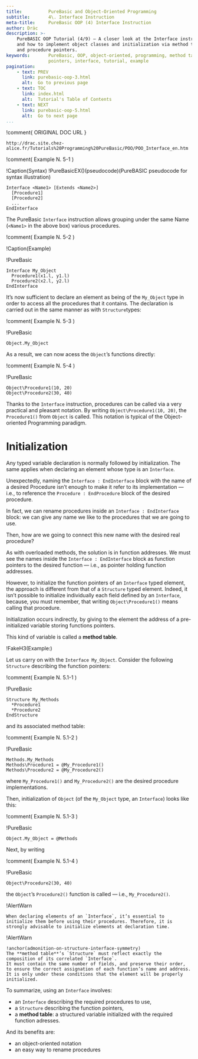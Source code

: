```yaml
---
title:          PureBasic and Object-Oriented Programming
subtitle:       4\. Interface Instruction
meta-title:     PureBasic OOP (4) Interface Instruction
author: Dräc
description: >-
    PureBASIC OOP Tutorial (4/9) — A closer look at the Interface instruction
    and how to implement object classes and initialization via method tables
    and procedure pointers.
keywords:       PureBasic, OOP, object-oriented, programming, method table,
                pointers, interface, tutorial, example
pagination:
    - text: PREV
      link: purebasic-oop-3.html
      alt:  Go to previous page
    - text: TOC
      link: index.html
      alt:  Tutorial's Table of Contents 
    - text: NEXT
      link: purebasic-oop-5.html
      alt:  Go to next page
...
```


!comment{   ORIGINAL DOC URL   }
~~~~~~~~~~~~~~~~~~~~~~~~~~~~~~~~~~~~~~~~~~~~~~~~~~~~~~~~~~~~~~~~~~~~~~~~
http://drac.site.chez-alice.fr/Tutorials%20Programming%20PureBasic/POO/POO_Interface_en.htm
~~~~~~~~~~~~~~~~~~~~~~~~~~~~~~~~~~~~~~~~~~~~~~~~~~~~~~~~~~~~~~~~~~~~~~~~

!comment( Example N. 5-1 )

!Caption(Syntax)
!PureBasicEX()(pseudocode)(PureBASIC pseudocode for syntax illustration)
~~~~~~~~~~~~~~~~~~~~~~~~~~~~~~~~~~~~~~~~~~~~~~~~~~~~~~~~~~~~~~~~~~~~~~~~
Interface <Name1> [Extends <Name2>]
  [Procedure1]
  [Procedure2]
  ...
EndInterface
~~~~~~~~~~~~~~~~~~~~~~~~~~~~~~~~~~~~~~~~~~~~~~~~~~~~~~~~~~~~~~~~~~~~~~~~


The PureBasic `Interface` instruction allows grouping under the same Name (`<Name1>` in the above box) various procedures.

!comment( Example N. 5-2 )

!Caption(Example)

!PureBasic
~~~~~~~~~~~~~~~~~~~~~~~~~~~~~~~~~~~~~~~~~~~~~~~~~~~~~~~~~~~~~~~~~~~~~~~~
Interface My_Object
  Procedure1(x1.l, y1.l)
  Procedure2(x2.l, y2.l)
EndInterface
~~~~~~~~~~~~~~~~~~~~~~~~~~~~~~~~~~~~~~~~~~~~~~~~~~~~~~~~~~~~~~~~~~~~~~~~


It’s now sufficient to declare an element as being of the `My_Object` type in order to access all the procedures that it contains. The declaration is carried out in the same manner as with `Structure`types:

!comment( Example N. 5-3 )

!PureBasic
~~~~~~~~~~~~~~~~~~~~~~~~~~~~~~~~~~~~~~~~~~~~~~~~~~~~~~~~~~~~~~~~~~~~~~~~
Object.My_Object
~~~~~~~~~~~~~~~~~~~~~~~~~~~~~~~~~~~~~~~~~~~~~~~~~~~~~~~~~~~~~~~~~~~~~~~~


As a result, we can now acess the `Object`’s functions directly:

!comment( Example N. 5-4 )

!PureBasic
~~~~~~~~~~~~~~~~~~~~~~~~~~~~~~~~~~~~~~~~~~~~~~~~~~~~~~~~~~~~~~~~~~~~~~~~
Object\Procedure1(10, 20)
Object\Procedure2(30, 40)
~~~~~~~~~~~~~~~~~~~~~~~~~~~~~~~~~~~~~~~~~~~~~~~~~~~~~~~~~~~~~~~~~~~~~~~~


Thanks to the `Interface` instruction, procedures can be called via a very practical and pleasant notation.
By writing `Object\Procedure1(10, 20)`, the `Procedure1()` from `Object` is called.
This notation is typical of the Object-oriented Programming paradigm.

# Initialization

Any typed variable declaration is normally followed by initialization. The same applies when declaring an element whose type is an `Interface`.

Unexpectedly, naming the `Interface : EndInterface` block with the name of a desired Procedure isn’t enough to make it refer to its implementation — i.e., to reference the `Procedure : EndProcedure` block of the desired procedure.

In fact, we can rename procedures inside an `Interface : EndInterface` block: we can give any name we like to the procedures that we are going to use.

Then, how are we going to connect this new name with the desired real procedure?

As with overloaded methods, the solution is in function addresses.
We must see the names inside the `Interface : EndInterface` block as function pointers to the desired function — i.e., as pointer holding function addresses.

However, to initialize the function pointers of an `Interface` typed element, the approach is different from that of a `Structure` typed element.
Indeed, it isn’t possible to initialize individually each field defined by an `Interface`, because, you must remember, that writing `Object\Procedure1()` means calling that procedure.

Initialization occurs indirectly, by giving to the element the address of a pre-initialized variable storing functions pointers.

This kind of variable is called a **method table**.

!FakeH3(Example:)

Let us carry on with the `Interface My_Object`.
Consider the following `Structure` describing the function pointers:

!comment( Example N. 5.1-1 )

!PureBasic
~~~~~~~~~~~~~~~~~~~~~~~~~~~~~~~~~~~~~~~~~~~~~~~~~~~~~~~~~~~~~~~~~~~~~~~~
Structure My_Methods
  *Procedure1
  *Procedure2
EndStructure
~~~~~~~~~~~~~~~~~~~~~~~~~~~~~~~~~~~~~~~~~~~~~~~~~~~~~~~~~~~~~~~~~~~~~~~~


and its associated method table:

!comment( Example N. 5.1-2 )

!PureBasic
~~~~~~~~~~~~~~~~~~~~~~~~~~~~~~~~~~~~~~~~~~~~~~~~~~~~~~~~~~~~~~~~~~~~~~~~
Methods.My_Methods
Methods\Procedure1 = @My_Procedure1()
Methods\Procedure2 = @My_Procedure2()
~~~~~~~~~~~~~~~~~~~~~~~~~~~~~~~~~~~~~~~~~~~~~~~~~~~~~~~~~~~~~~~~~~~~~~~~


where `My_Procedure1()` and `My_Procedure2()` are the desired procedure implementations.

Then, initialization of `Object` (of the `My_Object` type, an `Interface`) looks like this:

!comment( Example N. 5.1-3 )

!PureBasic
~~~~~~~~~~~~~~~~~~~~~~~~~~~~~~~~~~~~~~~~~~~~~~~~~~~~~~~~~~~~~~~~~~~~~~~~
Object.My_Object = @Methods
~~~~~~~~~~~~~~~~~~~~~~~~~~~~~~~~~~~~~~~~~~~~~~~~~~~~~~~~~~~~~~~~~~~~~~~~


Next, by writing

!comment( Example N. 5.1-4 )

!PureBasic
~~~~~~~~~~~~~~~~~~~~~~~~~~~~~~~~~~~~~~~~~~~~~~~~~~~~~~~~~~~~~~~~~~~~~~~~
Object\Procedure2(30, 40)
~~~~~~~~~~~~~~~~~~~~~~~~~~~~~~~~~~~~~~~~~~~~~~~~~~~~~~~~~~~~~~~~~~~~~~~~


the `Object`’s `Procedure2()` function is called — i.e., `My_Procedure2()`.

!AlertWarn
~~~~~~~~~~~~~~~~~~~~~~~~~~~~~~~~~~~~~~~~~~~~~~~~~~~~~~~~~~~~~~~~~~~~~~~~~~~~~~~
When declaring elements of an `Interface`, it’s essential to initialize them before using their procedures. Therefore, it is strongly advisable to initialize elements at declaration time.
~~~~~~~~~~~~~~~~~~~~~~~~~~~~~~~~~~~~~~~~~~~~~~~~~~~~~~~~~~~~~~~~~~~~~~~~~~~~~~~


!AlertWarn
~~~~~~~~~~~~~~~~~~~~~~~~~~~~~~~~~~~~~~~~~~~~~~~~~~~~~~~~~~~~~~~~~~~~~~~~~~~~~~~
!anchor(admonition-on-structure-interface-symmetry)
The **method table**’s `Structure` must reflect exactly the composition of its correlated `Interface`.
It must contain the same number of fields, and preserve their order, to ensure the correct assignation of each function’s name and address.
It is only under these conditions that the element will be properly initialized.
~~~~~~~~~~~~~~~~~~~~~~~~~~~~~~~~~~~~~~~~~~~~~~~~~~~~~~~~~~~~~~~~~~~~~~~~~~~~~~~


To summarize, using an `Interface` involves:

* an `Interface` describing the required procedures to use,
* a `Structure` describing the function pointers,
* a **method table**: a structured variable initialized with the required function adresses.

And its benefits are:

* an object-oriented notation
* an easy way to rename procedures
